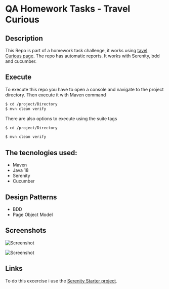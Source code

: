 # QA Homework Tasks - Travel Curious

## Description

This Repo is part of a homework task challenge, it works using [tavel Curious page](https://travelcurious.com). The repo has automatic reports. It works with Serenity, bdd and cucumber. 

## Execute

To execute this repo you have to open a console and navigate to the project directory. Then execute it with Maven command

```sh
$ cd /project/Directory
$ mvn clean verify
```

There are also options to execute using the suite tags


```sh
$ cd /project/Directory

$ mvn clean verify
```

## The tecnologies used:

* Maven
* Java 18
* Serenity
* Cucumber

## Design Patterns

* BDD
* Page Object Model

## Screenshots

![Screenshot]()

![Screenshot]()



## Links

To do this excercise i use the [Serenity Starter project](https://github.com/serenity-bdd/serenity-cucumber-starter).